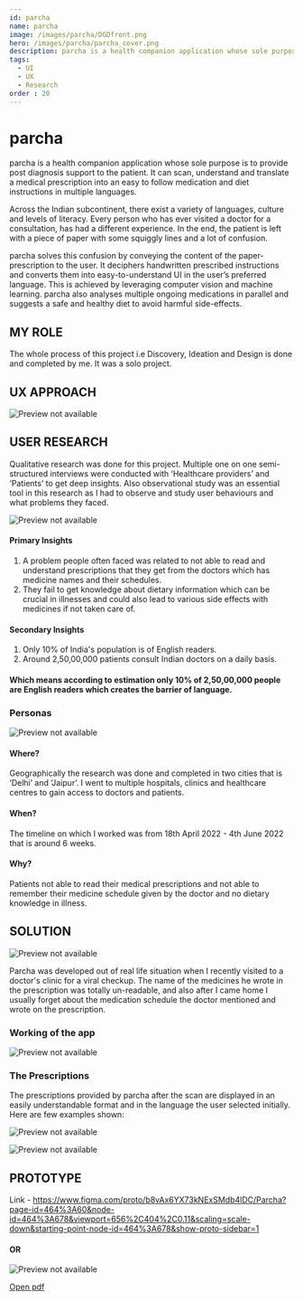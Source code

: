 ```yaml
---
id: parcha
name: parcha
image: /images/parcha/DGDfront.png
hero: /images/parcha/parcha_cover.png
description: parcha is a health companion application whose sole purpose is to provide post diagnosis support to the patient. It can scan, understand and translate a medical prescription into an easy to follow medication and diet instructions in multiple languages.
tags:
  - UI
  - UX
  - Research
order : 20
---
```


# parcha

parcha is a health companion application whose sole purpose is to provide post diagnosis support to the patient. It can scan, understand and translate a medical prescription into an easy to follow medication and diet instructions in multiple languages.

Across the Indian subcontinent, there exist a variety of languages, culture and levels of literacy. Every person who has ever visited a doctor for a consultation, has had a different experience. In the end, the patient is left with a piece of paper with some squiggly lines and a lot of confusion.

parcha solves this confusion by conveying the content of the paper-prescription to the user. It deciphers handwritten prescribed instructions and converts them into easy-to-understand UI in the user’s preferred language. This is achieved by leveraging computer vision and machine learning. parcha also analyses multiple ongoing medications in parallel and suggests a safe and healthy diet to avoid harmful side-effects.

## MY ROLE

The whole process of this project i.e Discovery, Ideation and Design is done and completed by me. It was a solo project.

## UX APPROACH

![Preview not available](/images/parcha/user-centered.png)

## USER RESEARCH

Qualitative research was done for this project. Multiple one on one semi-structured interviews were conducted with ‘Healthcare providers’ and ‘Patients’ to get deep insights. Also observational study was an essential tool in this research as I had to observe and study user behaviours and what problems they faced.

![Preview not available](/images/parcha/miro.jpg)

#### Primary Insights

1. A problem people often faced was related to not able to read and understand prescriptions that they get from the doctors which has medicine names and their schedules.
2. They fail to get knowledge about dietary information which can be crucial in illnesses and could also lead to various side effects with medicines if not taken care of.

#### Secondary Insights

1. Only 10% of India's population is of English readers.
2. Around 2,50,00,000 patients consult Indian doctors on a daily basis.

#### Which means according to estimation only 10% of 2,50,00,000 people are English readers which creates the barrier of language.

### Personas

![Preview not available](/images/parcha/persona.png)

#### Where?

Geographically the research was done and completed in two cities that is ‘Delhi’ and ‘Jaipur’. I went to multiple hospitals, clinics and healthcare centres to gain access to doctors and patients.

<!-- "Insert an image of the geaographical order" -->

#### When?

The timeline on which I worked was from 18th April 2022 - 4th June 2022 that is around 6 weeks.

#### Why?

Patients not able to read their medical prescriptions and not able to remember their medicine schedule given by the doctor and no dietary knowledge in illness.

## SOLUTION

![Preview not available](/images/parcha/Parcha.png "scan prescription")

Parcha was developed out of real life situation when I recently visited to a doctor's clinic for a viral checkup. The name of the medicines he wrote in the prescription was totally un-readable, and also after I came home I usually forget about the medication schedule the doctor mentioned and wrote on the prescription.

### Working of the app


![Preview not available](/images/parcha/scanhand.png)




### The Prescriptions

The prescriptions provided by parcha after the scan are displayed in an easily understandable format and in the language the user selected initially. Here are few examples shown:

![Preview not available](/images/parcha/scanhand-2.png)

![Preview not available](/images/parcha/prescriptions.png)

## PROTOTYPE

Link - https://www.figma.com/proto/b8vAx6YX73kNExSMdb4lDC/Parcha?page-id=464%3A60&node-id=464%3A678&viewport=656%2C404%2C0.11&scaling=scale-down&starting-point-node-id=464%3A678&show-proto-sidebar=1

#### OR


![Preview not available](/images/parcha/PrototypeWeb.png)

[Open pdf](/pdf/Parcha.pdf)
